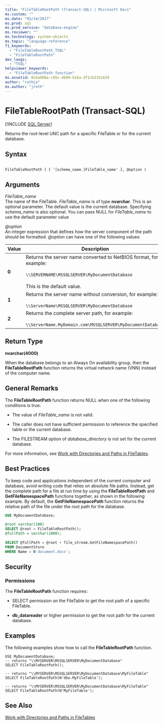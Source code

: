 ```yaml
---
title: "FileTableRootPath (Transact-SQL) | Microsoft Docs"
ms.custom: ""
ms.date: "03/14/2017"
ms.prod: sql
ms.prod_service: "database-engine"
ms.reviewer: ""
ms.technology: system-objects
ms.topic: "language-reference"
f1_keywords: 
  - "FileTableRootPath_TSQL"
  - "FileTableRootPath"
dev_langs: 
  - "TSQL"
helpviewer_keywords: 
  - "FileTableRootPath function"
ms.assetid: 0cba908a-c85c-4b09-b16a-df1cb333c629
author: "rothja"
ms.author: "jroth"
---
```

# FileTableRootPath (Transact-SQL)
[!INCLUDE [SQL Server](../../includes/applies-to-version/sqlserver.md)]

  Returns the root-level UNC path for a specific FileTable or for the current database.  
  
## Syntax  
  
```  
  
FileTableRootPath ( [ '[schema_name.]FileTable_name' ], @option )  
```  
  
## Arguments  
 *FileTable_name*  
 The name of the FileTable. *FileTable_name* is of type **nvarchar**. This is an optional parameter. The default value is the current database. Specifying *schema_name* is also optional. You can pass NULL for *FileTable_name* to use the default parameter value  
  
 *\@option*  
 An integer expression that defines how the server component of the path should be formatted. *\@option* can have one of the following values:  
  
|Value|Description|  
|-----------|-----------------|  
|**0**|Returns the server name converted to NetBIOS format, for example:<br /><br /> `\\SERVERNAME\MSSQLSERVER\MyDocumentDatabase`<br /><br /> This is the default value.|  
|**1**|Returns the server name without conversion, for example:<br /><br /> `\\ServerName\MSSQLSERVER\MyDocumentDatabase`|  
|**2**|Returns the complete server path, for example:<br /><br /> `\\ServerName.MyDomain.com\MSSQLSERVER\MyDocumentDatabase`|  
  
## Return Type  
 **nvarchar(4000)**  
  
 When the database belongs to an Always On availability group, then the **FileTableRootPath** function returns the virtual network name (VNN) instead of the computer name.  
  
## General Remarks  
 The **FileTableRootPath** function returns NULL when one of the following conditions is true:  
  
-   The value of *FileTable_name* is not valid.  
  
-   The caller does not have sufficient permission to reference the specified table or the current database.  
  
-   The FILESTREAM option of *database_directory* is not set for the current database.  
  
 For more information, see [Work with Directories and Paths in FileTables](../../relational-databases/blob/work-with-directories-and-paths-in-filetables.md).  
  
## Best Practices  
 To keep code and applications independent of the current computer and database, avoid writing code that relies on absolute file paths. Instead, get the complete path for a file at run time by using the **FileTableRootPath** and **GetFileNamespacePath** functions together, as shown in the following example. By default, the **GetFileNamespacePath** function returns the relative path of the file under the root path for the database.  
  
```sql  
USE MyDocumentDatabase;  
  
@root varchar(100)  
SELECT @root = FileTableRootPath();  
@fullPath = varchar(1000);  
  
SELECT @fullPath = @root + file_stream.GetFileNamespacePath()  
FROM DocumentStore  
WHERE Name = N'document.docx';  
```  
  
## Security  
  
### Permissions  
 The **FileTableRootPath** function requires:  
  
-   SELECT permission on the FileTable to get the root path of a specific FileTable.  
  
-   **db_datareader** or higher permission to get the root path for the current database.  
  
## Examples  
 The following examples show how to call the **FileTableRootPath** function.  
  
```  
USE MyDocumentDatabase;  
-- returns "\\MYSERVER\MSSQLSERVER\MyDocumentDatabase"  
SELECT FileTableRootPath();  
  
-- returns "\\MYSERVER\MSSQLSERVER\MyDocumentDatabase\MyFileTable"  
SELECT FileTableRootPath(N'dbo.MyFileTable');  
  
-- returns "\\MYSERVER\MSSQLSERVER\MyDocumentDatabase\MyFileTable"  
SELECT FileTableRootPath(N'MyFileTable');  
```  
  
## See Also  
 [Work with Directories and Paths in FileTables](../../relational-databases/blob/work-with-directories-and-paths-in-filetables.md)  
  
  
